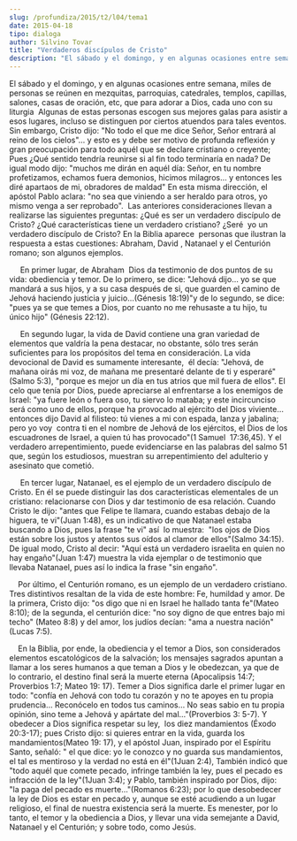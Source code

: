 ```yaml
---
slug: /profundiza/2015/t2/l04/tema1
date: 2015-04-18
tipo: dialoga
author: Silvino Tovar
title: "Verdaderos discípulos de Cristo"
description: "El sábado y el domingo, y en algunas ocasiones entre semana, miles de personas  se reúnen en mezquitas, parroquias, catedrales, templos, capillas, salones,  casas de oración, etc, que para adorar a Dios, cada uno con su liturgia Algunas  de estas personas escogen sus mejores g..."
---
```


El sábado y el domingo, y en algunas ocasiones entre semana, miles de personas se reúnen en mezquitas, parroquias, catedrales, templos, capillas, salones, casas de oración, etc, que para adorar a Dios, cada uno con su liturgia  Algunas de estas personas escogen sus mejores galas para asistir a esos lugares, incluso se distinguen por ciertos atuendos para tales eventos. Sin embargo, Cristo dijo: "No todo el que me dice Señor, Señor entrará al reino de los cielos"… y esto es y debe ser motivo de profunda reflexión y gran preocupación para todo aquél que se declare cristiano o creyente; Pues ¿Qué sentido tendría reunirse si al fin todo terminaría en nada? De igual modo dijo: "muchos me dirán en aquél día: Señor, en tu nombre profetizamos, echamos fuera demonios, hicimos milagros… y entonces les diré apartaos de mi, obradores de maldad" En esta misma dirección, el apóstol Pablo aclara: "no sea que viniendo a ser heraldo para otros, yo mismo venga a ser reprobado".  Las anteriores consideraciones llevan a realizarse las siguientes preguntas: ¿Qué es ser un verdadero discípulo de Cristo? ¿Qué características tiene un verdadero cristiano? ¿Seré  yo un verdadero discípulo de Cristo? En la Biblia aparece  personas que ilustran la respuesta a estas cuestiones: Abraham, David , Natanael y el Centurión romano; son algunos ejemplos.

     En primer lugar, de Abraham  Dios da testimonio de dos puntos de su vida: obediencia y temor. De lo primero, se dice: "Jehová dijo… yo se que  mandará a sus hijos, y a su casa después de si, que guarden el camino de Jehová haciendo justicia y juicio…(Génesis 18:19)"y de lo segundo, se dice: "pues ya se que temes a Dios, por cuanto no me rehusaste a tu hijo, tu único hijo" (Génesis 22:12).

     En segundo lugar, la vida de David contiene una gran variedad de elementos que valdría la pena destacar, no obstante, sólo tres serán suficientes para los propósitos del tema en consideración. La vida devocional de David es sumamente interesante,  él decía: "Jehová, de mañana oirás mi voz, de mañana me presentaré delante de ti y esperaré" (Salmo 5:3), "porque es mejor un día en tus atrios que mil fuera de ellos". El celo que tenía por Dios, puede apreciarse al enfrentarse a los enemigos de Israel: "ya fuere león o fuera oso, tu siervo lo mataba; y este incircunciso será como uno de ellos, porque ha provocado al ejército del Dios viviente… entonces dijo David al filisteo: tú vienes a mi con espada, lanza y jabalina; pero yo voy  contra ti en el nombre de Jehová de los ejércitos, el Dios de los escuadrones de Israel, a quien tú has provocado"(1 Samuel  17:36,45). Y el verdadero arrepentimiento, puede evidenciarse en las palabras del salmo 51 que, según los estudiosos, muestran su arrepentimiento del adulterio y asesinato que cometió.

     En tercer lugar, Natanael, es el ejemplo de un verdadero discípulo de Cristo. En él se puede distinguir las dos características elementales de un cristiano: relacionarse con Dios y dar testimonio de esa relación. Cuando Cristo le dijo: "antes que Felipe te llamara, cuando estabas debajo de la higuera, te vi"(Juan 1:48), es un indicativo de que Natanael estaba buscando a Dios, pues la frase "te vi" así  lo muestra:  "los ojos de Dios están sobre los justos y atentos sus oídos al clamor de ellos"(Salmo 34:15). De igual modo, Cristo al decir: "Aquí está un verdadero israelita en quien no hay engaño"(Juan 1:47) muestra la vida ejemplar o de testimonio que llevaba Natanael, pues así lo indica la frase "sin engaño".

    Por último, el Centurión romano, es un ejemplo de un verdadero cristiano. Tres distintivos resaltan de la vida de este hombre: Fe, humildad y amor. De la primera, Cristo dijo: "os digo que ni en Israel he hallado tanta fe"(Mateo 8:10); de la segunda, el centurión dice: "no soy digno de que entres bajo mi techo" (Mateo 8:8) y del amor, los judíos decían: "ama a nuestra nación"(Lucas 7:5).

    En la Biblia, por ende, la obediencia y el temor a Dios, son considerados elementos escatológicos de la salvación; los mensajes sagrados apuntan a llamar a los seres humanos a que teman a Dios y le obedezcan, ya que de lo contrario, el destino final será la muerte eterna (Apocalipsis 14:7; Proverbios 1:7; Mateo 19: 17). Temer a Dios significa darle el primer lugar en todo: "confía en Jehová con todo tu corazón y no te apoyes en tu propia prudencia… Reconócelo en todos tus caminos… No seas sabio en tu propia opinión, sino teme a Jehová y apártate del mal…"(Proverbios 3: 5-7). Y obedecer a Dios significa respetar su ley,  los diez mandamientos (Éxodo 20:3-17); pues Cristo dijo: si quieres entrar en la vida, guarda los mandamientos(Mateo 19: 17), y el apóstol Juan, inspirado por el Espíritu Santo, señaló: " el que dice: yo le conozco y no guarda sus mandamientos, el tal es mentiroso y la verdad no está en él"(1Juan 2:4), También indicó que "todo aquél que comete pecado, infringe también la ley, pues el pecado es infracción de la ley"(1Juan 3:4); y Pablo, también inspirado por Dios, dijo: "la paga del pecado es muerte…"(Romanos 6:23); por lo que desobedecer la ley de Dios es estar en pecado y, aunque se esté acudiendo a un lugar religioso, el final de nuestra existencia será la muerte. Es menester, por lo tanto, el temor y la obediencia a Dios, y llevar una vida semejante a David, Natanael y el Centurión; y sobre todo, como Jesús.
